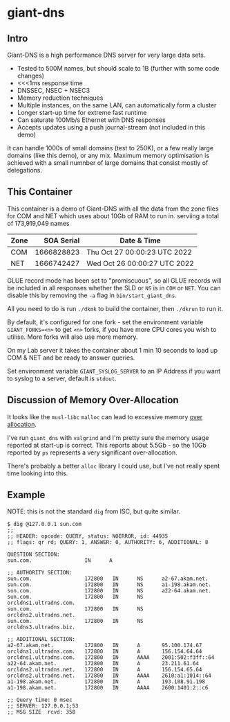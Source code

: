 # giant-dns

## Intro

Giant-DNS is a high performance DNS server for very large data sets. 
- Tested to 500M names, but should scale to 1B (further with some code changes)
- <<<1ms response time
- DNSSEC, NSEC + NSEC3
- Memory reduction techniques
- Multiple instances, on the same LAN, can automatically form a cluster
- Longer start-up time for extreme fast runtime
- Can saturate 100Mb/s Ethernet with DNS responses
- Accepts updates using a push journal-stream (not included in this demo)

It can handle 1000s of small domains (test to 250K), or a few really large domains (like this demo), or any mix.
Maximum memory optimisation is achieved with a small numnber of large domains that consist mostly of delegations.


## This Container

This container is a demo of Giant-DNS with all the data from the zone files for COM and NET
which uses about 10Gb of RAM to run in. serviing a total of 173,919,049 names

| Zone | SOA Serial | Date & Time |
| --- | ---: | --- |
| COM | 1666828823 | Thu Oct 27 00:00:23 UTC 2022 |
| NET | 1666742427 | Wed Oct 26 00:00:27 UTC 2022 |

GLUE record mode has been set to "promiscuous", so all GLUE records will be included
in all responses whether the SLD or `NS` is in `COM` or `NET`. You can disable
this by removing the `-a` flag in `bin/start_giant_dns`.

All you need to do is run `./dkmk` to build the container, then `./dkrun` to run it.

By default, it's configured for one fork - set the environment variable `GIANT_FORKS=<n>`
to get `<n>` forks, if you have more CPU cores you wish to utilise. More forks will also use more memory.

On my Lab server it takes the container about 1 min 10 seconds to load up COM & NET and be ready to answer queries.

Set environment variable `GIANT_SYSLOG_SERVER` to an IP Address if you want to syslog to a server, default is `stdout`.


## Discussion of Memory Over-Allocation

It looks like the `musl-libc` `malloc` can lead to excessive memory [over allocation](https://musl.openwall.narkive.com/J9ymcXt2/what-s-wrong-with-s-malloc).

I've run `giant_dns` with `valgrind` and I'm pretty sure the memory usage reported at start-up is correct. 
This reports about 5.5Gb - so the 10Gb reported by `ps` represents a very significant over-allocation.

There's probably a better `alloc` library I could use, but I've not really spent time looking into this.



## Example

NOTE: this is not the standard `dig` from ISC, but quite similar.

```
$ dig @127.0.0.1 sun.com
;;
;; HEADER: opcode: QUERY, status: NOERROR, id: 44935
;; flags: qr rd; QUERY: 1, ANSWER: 0, AUTHORITY: 6, ADDITIONAL: 8

QUESTION SECTION:
sun.com.                 IN      A

;; AUTHORITY SECTION:
sun.com.                 172800   IN      NS      a2-67.akam.net.
sun.com.                 172800   IN      NS      a1-198.akam.net.
sun.com.                 172800   IN      NS      a22-64.akam.net.
sun.com.                 172800   IN      NS      orcldns1.ultradns.com.
sun.com.                 172800   IN      NS      orcldns2.ultradns.net.
sun.com.                 172800   IN      NS      orcldns3.ultradns.biz.

;; ADDITIONAL SECTION:
a2-67.akam.net.          172800   IN      A       95.100.174.67
orcldns1.ultradns.com.   172800   IN      A       156.154.64.64
orcldns1.ultradns.com.   172800   IN      AAAA    2001:502:f3ff::64
a22-64.akam.net.         172800   IN      A       23.211.61.64
orcldns2.ultradns.net.   172800   IN      A       156.154.65.64
orcldns2.ultradns.net.   172800   IN      AAAA    2610:a1:1014::64
a1-198.akam.net.         172800   IN      A       193.108.91.198
a1-198.akam.net.         172800   IN      AAAA    2600:1401:2::c6

;; Query time: 0 msec
;; SERVER: 127.0.0.1;53
;; MSG SIZE  rcvd: 358

```
